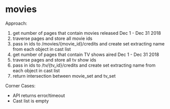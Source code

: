 # movies

Approach:
1. get number of pages that contain movies released Dec 1 - Dec 31 2018
2. traverse pages and store all movie ids
3. pass in ids to /movies/{movie_id}/credits and create set extracting name from each object in cast list
4. get number of pages that contain TV shows aired Dec 1 - Dec 31 2018
5. traverse pages and store all tv show ids
6. pass in ids to /tv/{tv_id}/credits and create set extracting name from each object in cast list
7. return intersection between movie_set and tv_set

Corner Cases:
- API returns error/timeout
- Cast list is empty


